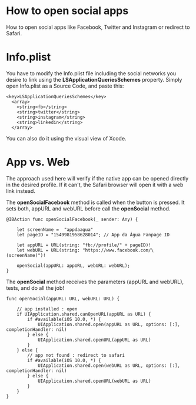 # How to open social apps
How to open social apps like Facebook, Twitter and Instagram or redirect to Safari.

# Info.plist
You have to modify the Info.plist file including the social networks you desire to link using the **LSApplicationQueriesSchemes** property. Simply open Info.plist as a Source Code, and paste this:

```
<key>LSApplicationQueriesSchemes</key>
  <array>
    <string>fb</string>
    <string>twitter</string>
    <string>instagram</string>
    <string>linkedin</string>
  </array>
```
You can also do it using the visual view of Xcode.

# App vs. Web
The approach used here will verify if the native app can be opened directly in the desired profile. If it can't, the Safari browser will open it with a web link instead.

The **openSocialFacebook** method is called when the button is pressed. It sets both, appURL and webURL before call the **openSocial** method.

```
@IBAction func openSocialFacebook(_ sender: Any) {
        
    let screenName =  "appdaagua"
    let pageID = "1549981958628014"; // App da Água Fanpage ID

    let appURL = URL(string: "fb://profile/" + pageID)!
    let webURL = URL(string: "https://www.facebook.com/\(screenName)")!

    openSocial(appURL: appURL, webURL: webURL);
}
```

The **openSocial** method receives the parameters (appURL and webURL), tests, and do all the job!

```
func openSocial(appURL: URL, webURL: URL) {
        
    // app installed : open
    if UIApplication.shared.canOpenURL(appURL as URL) {
        if #available(iOS 10.0, *) {
            UIApplication.shared.open(appURL as URL, options: [:], completionHandler: nil)
        } else {
            UIApplication.shared.openURL(appURL as URL)
        }
    } else {
        // app not found : redirect to safari
        if #available(iOS 10.0, *) {
            UIApplication.shared.open(webURL as URL, options: [:], completionHandler: nil)
        } else {
            UIApplication.shared.openURL(webURL as URL)
        }
    }
}
```